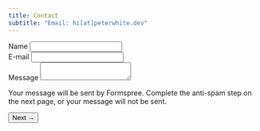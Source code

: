```yaml
---
title: Contact
subtitle: "Email: hi[at]peterwhite.dev"
---
```

<form class="w-full max-w-lg" method="post" action="https://formspree.io/hi@peterwhite.dev" id="contact-form" data-splitbee-event="Submit Newsletter Form">
  <div class="flex flex-wrap mb-2 -mx-3">
    <div class="w-full px-3 mb-2 md:mb-0">
      <label class="block mb-2 text-xs font-bold tracking-wide text-gray-700 uppercase" for="name">
        Name
      </label>
     <input class="block w-full px-4 py-3 mb-3 leading-tight text-gray-700 bg-gray-200 border border-gray-200 rounded appearance-none focus:outline-none focus:bg-white focus:border-gray-500" id="name" type="name" name="name" required>
    </div>
  </div>
  <div class="flex flex-wrap mb-2 -mx-3">
    <div class="w-full px-3">
      <label class="block mb-2 text-xs font-bold tracking-wide text-gray-700 uppercase" for="email">
        E-mail
      </label>
      <input class="block w-full px-4 py-3 mb-3 leading-tight text-gray-700 bg-gray-200 border border-gray-200 rounded appearance-none focus:outline-none focus:bg-white focus:border-gray-500" id="email" type="email" name="email" required>
    </div>
  </div>
  <div class="flex flex-wrap mb-2 -mx-3">
    <div class="w-full px-3">
      <label class="block mb-2 text-xs font-bold tracking-wide text-gray-700 uppercase" for="message">
        Message
      </label>
      <textarea class="block w-full h-48 px-4 py-3 mb-3 leading-tight text-gray-700 bg-gray-200 border border-gray-200 rounded appearance-none resize-none no-resize focus:outline-none focus:bg-white focus:border-gray-500" id="message" name="message" required></textarea>
	  <p class="text-xs italic text-gray-600">Your message will be sent by Formspree. Complete the anti-spam step on the next page, or your message will not be sent.</p>
    </div>
  </div>
  <input type="text" name="_gotcha" style="display: none;" class="contact-form__gotcha" val="">
  <div class="md:flex md:items-center">
    <div class="md:w-1/3">
      <button class="relative block w-full px-6 py-3 mt-4 text-base font-semibold leading-snug text-white transition duration-150 ease-in-out bg-gray-900 border border-transparent rounded-md shadow-md sm:mt-0 sm:h-auto sm:w-auto hover:bg-gray-800 focus:outline-none focus:bg-gray-800 hover:bg-gray-600" type="submit">
        Next →
      </button>
    </div>
    <div class="md:w-2/3"></div>
  </div>
</form>
